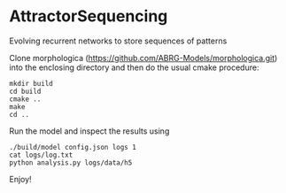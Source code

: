 # AttractorSequencing

Evolving recurrent networks to store sequences of patterns

Clone morphologica (https://github.com/ABRG-Models/morphologica.git) into the enclosing directory and then do the usual cmake procedure:

```
mkdir build
cd build
cmake ..
make 
cd ..
```

Run the model and inspect the results using

```
./build/model config.json logs 1
cat logs/log.txt
python analysis.py logs/data/h5
```

Enjoy!


